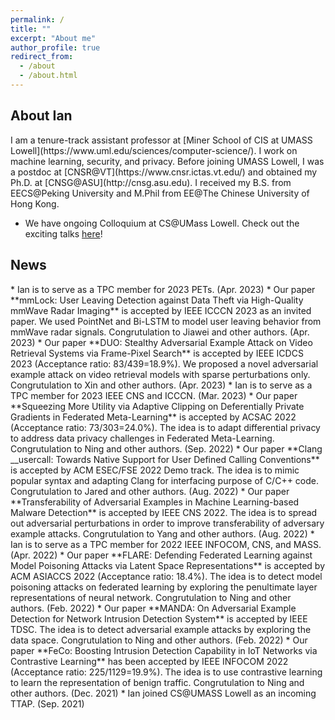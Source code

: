 ```yaml
---
permalink: /
title: ""
excerpt: "About me"
author_profile: true
redirect_from: 
  - /about
  - /about.html
---
```

<h2 id="biography"> About Ian</h2>  
I am a tenure-track assistant professor at [Miner School of CIS at UMASS Lowell](https://www.uml.edu/sciences/computer-science/). I work on machine learning, security, and privacy. Before joining UMASS Lowell, I was a postdoc at [CNSR@VT](https://www.cnsr.ictas.vt.edu/) and obtained my Ph.D. at [CNSG@ASU](http://cnsg.asu.edu). I received my B.S. from EECS@Peking University and M.Phil from EE@The Chinese University of Hong Kong.

* We have ongoing Colloquium at CS@UMass Lowell. Check out the exciting talks [here](https://ianchen88.github.io/cscolloquium/)!

<h2 id="News"> News</h2>
* Ian is to serve as a TPC member for 2023 PETs. (Apr. 2023)
* Our paper **mmLock: User Leaving Detection against Data Theft via High-Quality mmWave Radar Imaging** is accepted by IEEE ICCCN 2023 as an invited paper. We used PointNet and Bi-LSTM to model user leaving behavior from mmWave radar signals. Congrutulation to Jiawei and other authors. (Apr. 2023)
* Our paper **DUO: Stealthy Adversarial Example Attack on Video Retrieval Systems via Frame-Pixel Search** is accepted by IEEE ICDCS 2023 (Acceptance ratio: 83/439=18.9%). We proposed a novel adversarial example attack on video retrieval models with sparse perturbations only. Congrutulation to Xin and other authors. (Apr. 2023)
* Ian is to serve as a TPC member for 2023 IEEE CNS and ICCCN. (Mar. 2023)
* Our paper **Squeezing More Utility via Adaptive Clipping on Deferentially Private Gradients in Federated Meta-Learning** is accepted by ACSAC 2022 (Acceptance ratio: 73/303=24.0%). The idea is to adapt differential privacy to address data privacy challenges in Federated Meta-Learning. Congrutulation to Ning and other authors. (Sep. 2022)
* Our paper **Clang __usercall: Towards Native Support for User Defined Calling Conventions** is accepted by ACM ESEC/FSE 2022 Demo track. The idea is to mimic popular syntax and adapting Clang for interfacing purpose of C/C++ code. Congrutulation to Jared and other authors. (Aug. 2022)
* Our paper **Transferability of Adversarial Examples in Machine Learning-based Malware Detection** is accepted by IEEE CNS 2022. The idea is to spread out adversarial perturbations in order to improve transferability of adversary example attacks. Congrutulation to Yang and other authors. (Aug. 2022)
* Ian is to serve as a TPC member for 2022 IEEE INFOCOM, CNS, and MASS. (Apr. 2022)
* Our paper **FLARE: Defending Federated Learning against Model Poisoning Attacks via Latent Space Representations** is accepted by ACM ASIACCS 2022 (Acceptance ratio: 18.4%). The idea is to detect model poisoning attacks on federated learning by exploring the penultimate layer representations of neural network. Congrutulation to Ning and other authors. (Feb. 2022)
* Our paper **MANDA: On Adversarial Example Detection for Network Intrusion Detection System** is accepted by IEEE TDSC. The idea is to detect adversarial example attacks by exploring the data space. Congrutulation to Ning and other authors. (Feb. 2022)
* Our paper **FeCo: Boosting Intrusion Detection Capability in IoT Networks via Contrastive Learning** has been accepted by IEEE INFOCOM 2022 (Acceptance ratio: 225/1129=19.9%). The idea is to use contrastive learning to learn the representation of benign traffic. Congrutulation to Ning and other authors. (Dec. 2021)
* Ian joined CS@UMASS Lowell as an incoming TTAP. (Sep. 2021)
